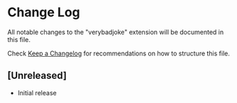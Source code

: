 # Change Log

All notable changes to the "verybadjoke" extension will be documented in this file.

Check [Keep a Changelog](http://keepachangelog.com/) for recommendations on how to structure this file.

## [Unreleased]

- Initial release